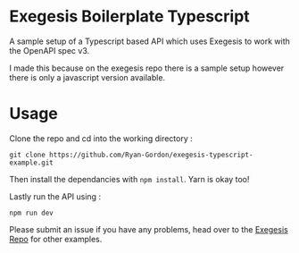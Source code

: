 # Exegesis Boilerplate Typescript

A sample setup of a Typescript based API which uses Exegesis to work with the OpenAPI spec v3.

I made this because on the exegesis repo there is a sample setup however there is only a javascript version available. 

# Usage
Clone the repo and cd into the working directory :

```
git clone https://github.com/Ryan-Gordon/exegesis-typescript-example.git 

```

Then install the dependancies with `npm install`. Yarn is okay too!

Lastly run the API using :  

```
npm run dev
```

Please submit an issue if you have any problems, head over to the [Exegesis Repo](https://github.com/exegesis-js/exegesis) for other examples.